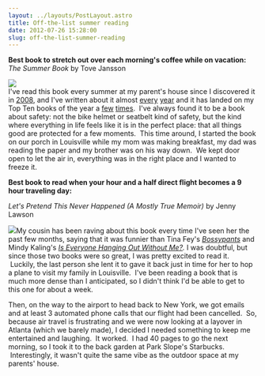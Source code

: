 ```yaml
---
layout: ../layouts/PostLayout.astro
title: Off-the-list summer reading
date: 2012-07-26 15:28:00
slug: off-the-list-summer-reading
---
```


  

**Best book to stretch out over each morning's coffee while on vacation:** _The Summer Book_ by Tove Jansson

  

[![](http://irisonbooks.files.wordpress.com/2011/01/thesummerbook.jpg)](http://irisonbooks.files.wordpress.com/2011/01/thesummerbook.jpg)  
I've read this book every summer at my parent's house since I discovered it in [2008](http://akindoflibrary.blogspot.com/2008/07/summer-book.html), and I've written about it almost [every](http://akindoflibrary.blogspot.com/2010/08/my-favorite-summer-book-of-all-time-i.html) [year](http://akindoflibrary.blogspot.com/2010/08/my-favorite-summer-book-of-all-time-i.html) and it has landed on my Top Ten books of the year a [few](http://akindoflibrary.blogspot.com/2011/12/reading-year-in-review-and-top-ten.html) [times](http://akindoflibrary.blogspot.com/2008/12/year-in-review-part-one.html).  I've always found it to be a book about safety: not the bike helmet or seatbelt kind of safety, but the kind where everything in life feels like it is in the perfect place: that all things good are protected for a few moments.  This time around, I started the book on our porch in Louisville while my mom was making breakfast, my dad was reading the paper and my brother was on his way down.  We kept door open to let the air in, everything was in the right place and I wanted to freeze it.  
  
  
  
**Best book to read when your hour and a half direct flight becomes a 9 hour traveling day:**  

_Let's Pretend This Never Happened (A Mostly True Memoir)_ by Jenny Lawson

  
[![](http://thebloggess.com/wp-content/uploads/2011/11/Letpretendthisneverhappened3.jpg)](http://thebloggess.com/wp-content/uploads/2011/11/Letpretendthisneverhappened3.jpg)My cousin has been raving about this book every time I've seen her the past few months, saying that it was funnier than Tina Fey's _[Bossypants](http://akindoflibrary.blogspot.com/2011/11/you-have-probably-read-this-by-now.html)_ and Mindy Kaling's _[Is Everyone Hanging Out Without Me?](http://akindoflibrary.blogspot.com/2012/01/so-2012-began-in-best-city-in-world.html)._ I was doubtful, but since those two books were so great, I was pretty excited to read it.  Luckily, the last person she lent it to gave it back just in time for her to hop a plane to visit my family in Louisville.  I've been reading a book that is much more dense than I anticipated, so I didn't think I'd be able to get to this one for about a week.  
  
Then, on the way to the airport to head back to New York, we got emails and at least 3 automated phone calls that our flight had been cancelled.  So, because air travel is frustrating and we were now looking at a layover in Atlanta (which we barely made), I decided I needed something to keep me entertained and laughing.  It worked.  I had 40 pages to go the next morning, so I took it to the back garden at Park Slope's Starbucks.  Interestingly, it wasn't quite the same vibe as the outdoor space at my parents' house.